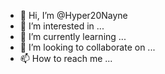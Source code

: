 - 👋 Hi, I’m @Hyper20Nayne
- 👀 I’m interested in ...
- 🌱 I’m currently learning ...
- 💞️ I’m looking to collaborate on ...
- 📫 How to reach me ...

<!---
Hyper20Nayne/Hyper20Nayne is a ✨ special ✨ repository because its `README.md` (this file) appears on your GitHub profile.
You can click the Preview link to take a look at your changes.
--->
